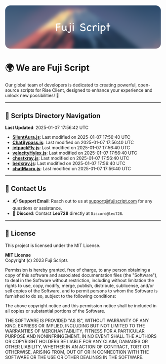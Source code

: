 ![Banner](.github/b.webp)

# 🌍 **We are Fuji Script**

Our global team of developers is dedicated to creating powerful, open-source scripts for Rise Client, designed to enhance your experience and unlock new possibilities! 🌟

---
<!-- SCRIPTS_NAVIGATION_START -->
## 📂 **Scripts Directory Navigation**

**Last Updated**: 2025-01-07 17:56:42 UTC

- **[SilentAura.js](scripts/SilentAura.js)**: Last modified on 2025-01-07 17:56:40 UTC
- **[ChatBypass.js](scripts/ChatBypass.js)**: Last modified on 2025-01-07 17:56:40 UTC
- **[jetpackFly.js](scripts/jetpackFly.js)**: Last modified on 2025-01-07 17:56:40 UTC
- **[velocityHylex.js](scripts/velocityHylex.js)**: Last modified on 2025-01-07 17:56:40 UTC
- **[chestxray.js](scripts/chestxray.js)**: Last modified on 2025-01-07 17:56:40 UTC
- **[bedxray.js](scripts/bedxray.js)**: Last modified on 2025-01-07 17:56:40 UTC
- **[chatMacro.js](scripts/chatMacro.js)**: Last modified on 2025-01-07 17:56:40 UTC

<!-- SCRIPTS_NAVIGATION_END -->

---

## 💬 **Contact Us**  
- 📬 **Support Email**: Reach out to us at [support@fujiscript.com](mailto:support@fujiscript.com) for any questions or assistance.  
- 💬 **Discord**: Contact **Leo728** directly at `Discord@leo728`.

---

## 📜 **License**

This project is licensed under the MIT License.  

**MIT License**  
Copyright (c) 2023 Fuji Scripts  

Permission is hereby granted, free of charge, to any person obtaining a copy of this software and associated documentation files (the "Software"), to deal in the Software without restriction, including without limitation the rights to use, copy, modify, merge, publish, distribute, sublicense, and/or sell copies of the Software, and to permit persons to whom the Software is furnished to do so, subject to the following conditions:  

The above copyright notice and this permission notice shall be included in all copies or substantial portions of the Software.  

THE SOFTWARE IS PROVIDED "AS IS", WITHOUT WARRANTY OF ANY KIND, EXPRESS OR IMPLIED, INCLUDING BUT NOT LIMITED TO THE WARRANTIES OF MERCHANTABILITY, FITNESS FOR A PARTICULAR PURPOSE AND NONINFRINGEMENT. IN NO EVENT SHALL THE AUTHORS OR COPYRIGHT HOLDERS BE LIABLE FOR ANY CLAIM, DAMAGES OR OTHER LIABILITY, WHETHER IN AN ACTION OF CONTRACT, TORT OR OTHERWISE, ARISING FROM, OUT OF OR IN CONNECTION WITH THE SOFTWARE OR THE USE OR OTHER DEALINGS IN THE SOFTWARE.  
